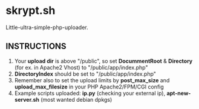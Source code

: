 # skrypt.sh
Little-ultra-simple-php-uploader.

## INSTRUCTIONS
1. Your <b>upload dir</b> is above "/public", so set <b>DocummentRoot</b> & <b>Directory</b> (for ex. in Apache2 Vhost) to "/public/app/index.php"
2. <b>DirectoryIndex</b> should be set to "/public/app/index.php"
3. Remember also to set the upload limits by <b>post_max_size</b> and <b>upload_max_filesize</b> in your PHP Apache2/FPM/CGI config<br>
4. Example scripts uploaded: <b>ip.py</b> (checking your external ip), <b>apt-new-server.sh</b> (most wanted debian dpkgs)
